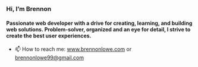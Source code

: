 ### Hi, I’m Brennon
#### Passionate web developer with a drive for creating, learning, and building web solutions. Problem-solver, organized and an eye for detail, I strive to create the best user experiences.
- 📫 How to reach me: www.brennonlowe.com or brennonlowe99@gmail.com

<!---
brenlowe/brenlowe is a ✨ special ✨ repository because its `README.md` (this file) appears on your GitHub profile.
You can click the Preview link to take a look at your changes.
--->
